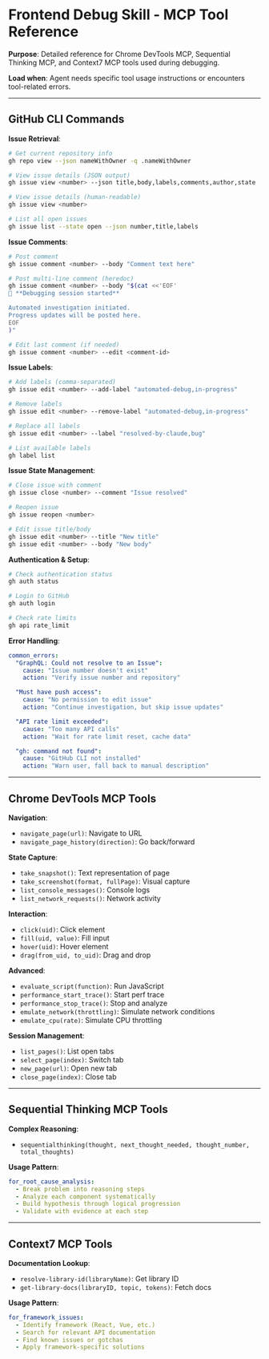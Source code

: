 # Frontend Debug Skill - MCP Tool Reference

**Purpose**: Detailed reference for Chrome DevTools MCP, Sequential Thinking MCP, and Context7 MCP tools used during debugging.

**Load when**: Agent needs specific tool usage instructions or encounters tool-related errors.

---

## GitHub CLI Commands

**Issue Retrieval**:
```bash
# Get current repository info
gh repo view --json nameWithOwner -q .nameWithOwner

# View issue details (JSON output)
gh issue view <number> --json title,body,labels,comments,author,state

# View issue details (human-readable)
gh issue view <number>

# List all open issues
gh issue list --state open --json number,title,labels
```

**Issue Comments**:
```bash
# Post comment
gh issue comment <number> --body "Comment text here"

# Post multi-line comment (heredoc)
gh issue comment <number> --body "$(cat <<'EOF'
🤖 **Debugging session started**

Automated investigation initiated.
Progress updates will be posted here.
EOF
)"

# Edit last comment (if needed)
gh issue comment <number> --edit <comment-id>
```

**Issue Labels**:
```bash
# Add labels (comma-separated)
gh issue edit <number> --add-label "automated-debug,in-progress"

# Remove labels
gh issue edit <number> --remove-label "automated-debug,in-progress"

# Replace all labels
gh issue edit <number> --label "resolved-by-claude,bug"

# List available labels
gh label list
```

**Issue State Management**:
```bash
# Close issue with comment
gh issue close <number> --comment "Issue resolved"

# Reopen issue
gh issue reopen <number>

# Edit issue title/body
gh issue edit <number> --title "New title"
gh issue edit <number> --body "New body"
```

**Authentication & Setup**:
```bash
# Check authentication status
gh auth status

# Login to GitHub
gh auth login

# Check rate limits
gh api rate_limit
```

**Error Handling**:
```yaml
common_errors:
  "GraphQL: Could not resolve to an Issue":
    cause: "Issue number doesn't exist"
    action: "Verify issue number and repository"

  "Must have push access":
    cause: "No permission to edit issue"
    action: "Continue investigation, but skip issue updates"

  "API rate limit exceeded":
    cause: "Too many API calls"
    action: "Wait for rate limit reset, cache data"

  "gh: command not found":
    cause: "GitHub CLI not installed"
    action: "Warn user, fall back to manual description"
```

---

## Chrome DevTools MCP Tools

**Navigation**:
- `navigate_page(url)`: Navigate to URL
- `navigate_page_history(direction)`: Go back/forward

**State Capture**:
- `take_snapshot()`: Text representation of page
- `take_screenshot(format, fullPage)`: Visual capture
- `list_console_messages()`: Console logs
- `list_network_requests()`: Network activity

**Interaction**:
- `click(uid)`: Click element
- `fill(uid, value)`: Fill input
- `hover(uid)`: Hover element
- `drag(from_uid, to_uid)`: Drag and drop

**Advanced**:
- `evaluate_script(function)`: Run JavaScript
- `performance_start_trace()`: Start perf trace
- `performance_stop_trace()`: Stop and analyze
- `emulate_network(throttling)`: Simulate network conditions
- `emulate_cpu(rate)`: Simulate CPU throttling

**Session Management**:
- `list_pages()`: List open tabs
- `select_page(index)`: Switch tab
- `new_page(url)`: Open new tab
- `close_page(index)`: Close tab

---

## Sequential Thinking MCP Tools

**Complex Reasoning**:
- `sequentialthinking(thought, next_thought_needed, thought_number, total_thoughts)`

**Usage Pattern**:
```yaml
for_root_cause_analysis:
  - Break problem into reasoning steps
  - Analyze each component systematically
  - Build hypothesis through logical progression
  - Validate with evidence at each step
```

---

## Context7 MCP Tools

**Documentation Lookup**:
- `resolve-library-id(libraryName)`: Get library ID
- `get-library-docs(libraryID, topic, tokens)`: Fetch docs

**Usage Pattern**:
```yaml
for_framework_issues:
  - Identify framework (React, Vue, etc.)
  - Search for relevant API documentation
  - Find known issues or gotchas
  - Apply framework-specific solutions
```
